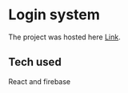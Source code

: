 # Login system 

The project was hosted here [Link](https://cocky-johnson-1622e6.netlify.app/).

## Tech used

React and firebase



